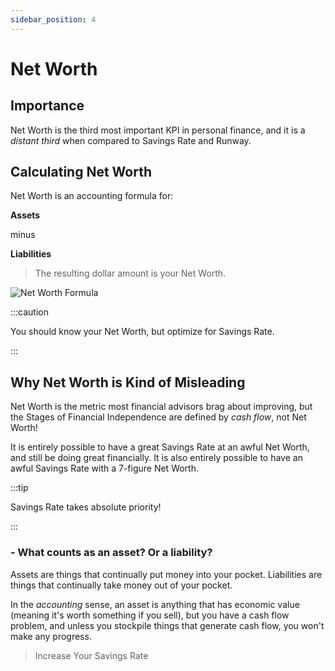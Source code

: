 ```yaml
---
sidebar_position: 4
---
```


# Net Worth

## Importance

Net Worth is the third most important KPI in personal finance, and it is a *distant third* when compared to Savings Rate and Runway.

## Calculating Net Worth

Net Worth is an accounting formula for: 

**Assets** 

minus 

**Liabilities**

>The resulting dollar amount is your Net Worth.

![Net Worth Formula](/img/nw-calculation.svg)

:::caution

You should know your Net Worth, but optimize for Savings Rate.

:::

## Why Net Worth is Kind of Misleading

Net Worth is the metric most financial advisors brag about improving, but the Stages of Financial Independence are defined by *cash flow*, not Net Worth! 

It is entirely possible to have a great Savings Rate at an awful Net Worth, and still be doing great financially. It is also entirely possible to have an awful Savings Rate with a 7-figure Net Worth. 

:::tip

Savings Rate takes absolute priority!

:::

### - What counts as an asset? Or a liability?

Assets are things that continually put money into your pocket. Liabilities are things that continually take money out of your pocket.

In the *accounting* sense, an asset is anything that has economic value (meaning it's worth something if you sell), but you have a cash flow problem, and unless you stockpile things that generate cash flow, you won't make any progress.

>Increase Your Savings Rate